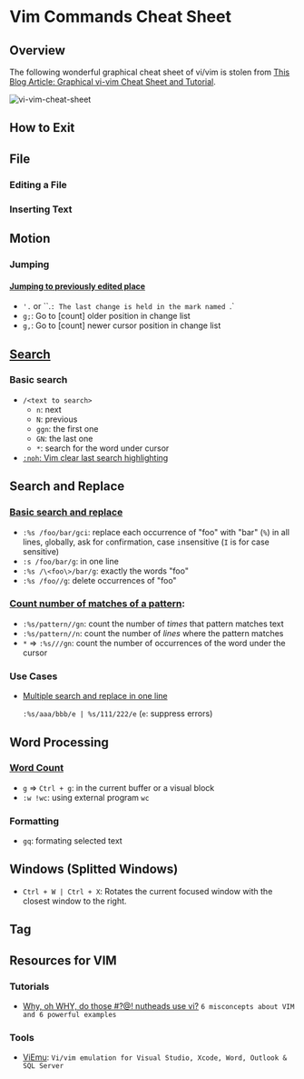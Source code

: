# Vim Commands Cheat Sheet

## Overview
The following wonderful graphical cheat sheet of vi/vim is stolen from [This Blog Article: Graphical vi-vim Cheat Sheet and Tutorial](http://www.viemu.com/a_vi_vim_graphical_cheat_sheet_tutorial.html).

![vi-vim-cheat-sheet](http://www.viemu.com/vi-vim-cheat-sheet.gif)

## How to Exit

## File

### Editing a File

### Inserting Text

## Motion

### Jumping

#### [Jumping to previously edited place](http://stackoverflow.com/q/2131305/1833118)

- `'.` or ``.`: The last change is held in the mark named `.`
- `g;`: Go to [count] older position in change list
- `g,`: Go to [count] newer cursor position in change list

## [Search](http://vim.wikia.com/wiki/Searching)

### Basic search
- `/<text to search>`
  - `n`: next
  - `N`: previous
  - `ggn`: the first one
  - `GN`: the last one
  - `*`: search for the word under cursor
- [`:noh`: Vim clear last search highlighting](http://stackoverflow.com/a/658478/1833118)

## Search and Replace

### [Basic search and replace](http://vim.wikia.com/wiki/Search_and_replace)
- `:%s /foo/bar/gci`: replace each occurrence of "foo" with "bar" (`%`) in all lines, `g`lobally, ask for `c`onfirmation, case `i`nsensitive (`I` is for case sensitive)
- `:s /foo/bar/g`: in one line
- `:%s /\<foo\>/bar/g`: exactly the words "foo"
- `:%s /foo//g`: delete occurrences of "foo"

### [Count number of matches of a pattern](http://vim.wikia.com/wiki/Count_number_of_matches_of_a_pattern):
- `:%s/pattern//gn`: count the number of *times* that pattern matches text 
- `:%s/pattern//n`: count the number of *lines* where the pattern matches
- `*` => `:%s///gn`: count the number of occurrences of the word under the cursor
    
### Use Cases
- [Multiple search and replace in one line](http://stackoverflow.com/a/4737221/1833118)

  `:%s/aaa/bbb/e | %s/111/222/e` (`e`: suppress errors)

## Word Processing

### [Word Count](http://vim.wikia.com/wiki/Word_count)
- `g` => `Ctrl + g`: in the current buffer or a visual block
- `:w !wc`: using external program `wc`

### Formatting

- `gq`: formating selected text

## Windows (Splitted Windows)
- `Ctrl + W | Ctrl + X`: Rotates the current focused window with the closest window to the right.

## Tag

## Resources for VIM

### Tutorials
- [Why, oh WHY, do those #?@! nutheads use vi?](http://www.viemu.com/a-why-vi-vim.html) `6 misconcepts about VIM and 6 powerful examples`

### Tools
- [ViEmu](http://www.viemu.com/): `Vi/vim emulation for Visual Studio, Xcode, Word, Outlook & SQL Server`





